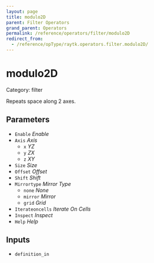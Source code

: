 ```yaml
---
layout: page
title: modulo2D
parent: Filter Operators
grand_parent: Operators
permalink: /reference/operators/filter/modulo2D
redirect_from:
  - /reference/opType/raytk.operators.filter.modulo2D/
---
```


# modulo2D

Category: filter



Repeats space along 2 axes.

## Parameters

* `Enable` *Enable*
* `Axis` *Axis*
  * `x` *YZ*
  * `y` *ZX*
  * `z` *XY*
* `Size` *Size*
* `Offset` *Offset*
* `Shift` *Shift*
* `Mirrortype` *Mirror Type*
  * `none` *None*
  * `mirror` *Mirror*
  * `grid` *Grid*
* `Iterateoncells` *Iterate On Cells*
* `Inspect` *Inspect*
* `Help` *Help*

## Inputs

* `definition_in`